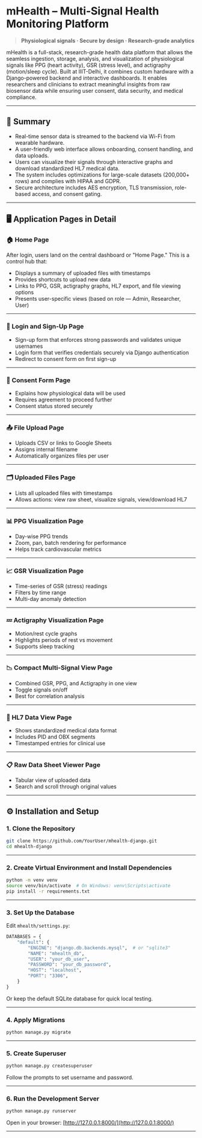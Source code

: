 # mHealth – Multi‑Signal Health Monitoring Platform

> **Physiological signals · Secure by design · Research‑grade analytics**

mHealth is a full-stack, research-grade health data platform that allows the seamless ingestion, storage, analysis, and visualization of physiological signals like PPG (heart activity), GSR (stress level), and actigraphy (motion/sleep cycle). Built at IIIT-Delhi, it combines custom hardware with a Django-powered backend and interactive dashboards. It enables researchers and clinicians to extract meaningful insights from raw biosensor data while ensuring user consent, data security, and medical compliance.

---

## 🧾 Summary

- Real-time sensor data is streamed to the backend via Wi-Fi from wearable hardware.
- A user-friendly web interface allows onboarding, consent handling, and data uploads.
- Users can visualize their signals through interactive graphs and download standardized HL7 medical data.
- The system includes optimizations for large-scale datasets (200,000+ rows) and complies with HIPAA and GDPR.
- Secure architecture includes AES encryption, TLS transmission, role-based access, and consent gating.

---

## 🖥️ Application Pages in Detail

### 🏠 Home Page
After login, users land on the central dashboard or "Home Page." This is a control hub that:
- Displays a summary of uploaded files with timestamps
- Provides shortcuts to upload new data
- Links to PPG, GSR, actigraphy graphs, HL7 export, and file viewing options
- Presents user-specific views (based on role — Admin, Researcher, User)

---

### 🔐 Login and Sign-Up Page
- Sign-up form that enforces strong passwords and validates unique usernames
- Login form that verifies credentials securely via Django authentication
- Redirect to consent form on first sign-up

---

### 📝 Consent Form Page
- Explains how physiological data will be used
- Requires agreement to proceed further
- Consent status stored securely

---

### 📤 File Upload Page
- Uploads CSV or links to Google Sheets
- Assigns internal filename
- Automatically organizes files per user

---

### 🗂️ Uploaded Files Page
- Lists all uploaded files with timestamps
- Allows actions: view raw sheet, visualize signals, view/download HL7

---

### 📊 PPG Visualization Page
- Day-wise PPG trends
- Zoom, pan, batch rendering for performance
- Helps track cardiovascular metrics

---

### 📈 GSR Visualization Page
- Time-series of GSR (stress) readings
- Filters by time range
- Multi-day anomaly detection

---

### 💤 Actigraphy Visualization Page
- Motion/rest cycle graphs
- Highlights periods of rest vs movement
- Supports sleep tracking

---

### 📉 Compact Multi-Signal View Page
- Combined GSR, PPG, and Actigraphy in one view
- Toggle signals on/off
- Best for correlation analysis

---

### 📄 HL7 Data View Page
- Shows standardized medical data format
- Includes PID and OBX segments
- Timestamped entries for clinical use

---

### 📋 Raw Data Sheet Viewer Page
- Tabular view of uploaded data
- Search and scroll through original values

---

## ⚙️ Installation and Setup

### 1. Clone the Repository
```bash
git clone https://github.com/YourUser/mhealth-django.git
cd mhealth-django
```

---

### 2. Create Virtual Environment and Install Dependencies
```bash
python -m venv venv
source venv/bin/activate  # On Windows: venv\Scripts\activate
pip install -r requirements.txt
```

---

### 3. Set Up the Database

Edit `mhealth/settings.py`:

```python
DATABASES = {
    "default": {
        "ENGINE": "django.db.backends.mysql",  # or "sqlite3"
        "NAME": "mhealth_db",
        "USER": "your_db_user",
        "PASSWORD": "your_db_password",
        "HOST": "localhost",
        "PORT": "3306",
    }
}
```

Or keep the default SQLite database for quick local testing.

---

### 4. Apply Migrations
```bash
python manage.py migrate
```

---

### 5. Create Superuser
```bash
python manage.py createsuperuser
```

Follow the prompts to set username and password.

---

### 6. Run the Development Server
```bash
python manage.py runserver
```

Open in your browser: [http://127.0.0.1:8000/](http://127.0.0.1:8000/)

---
